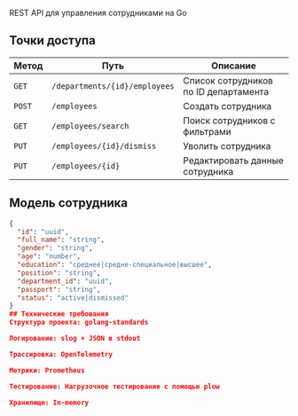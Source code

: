 REST API для управления сотрудниками на Go

## Точки доступа

| Метод | Путь | Описание |
|-------|------|-----------|
| `GET` | `/departments/{id}/employees` | Список сотрудников по ID департамента |
| `POST` | `/employees` | Создать сотрудника |
| `GET` | `/employees/search` | Поиск сотрудников с фильтрами |
| `PUT` | `/employees/{id}/dismiss` | Уволить сотрудника |
| `PUT` | `/employees/{id}` | Редактировать данные сотрудника |

## Модель сотрудника
```json
{
  "id": "uuid",
  "full_name": "string",
  "gender": "string",
  "age": "number",
  "education": "среднее|средне-специальное|высшее",
  "position": "string",
  "department_id": "uuid",
  "passport": "string",
  "status": "active|dismissed"
}
## Технические требования
Структура проекта: golang-standards

Логирование: slog + JSON в stdout

Трассировка: OpenTelemetry

Метрики: Prometheus

Тестирование: Нагрузочное тестирование с помощью plow

Хранилище: In-memory

